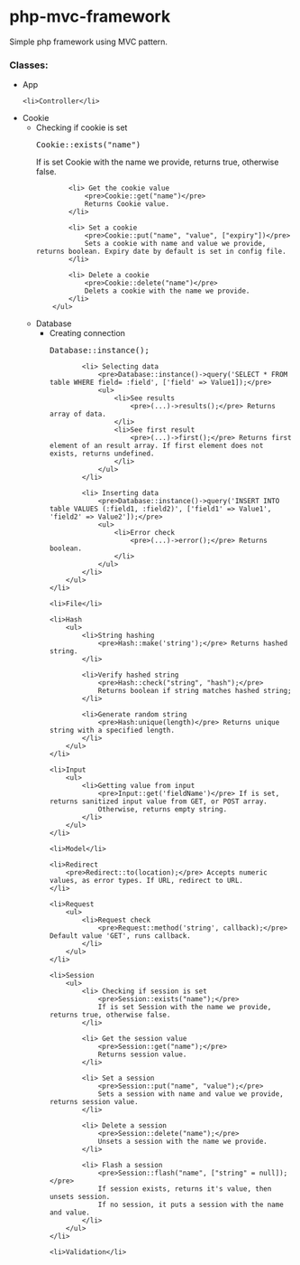 # php-mvc-framework

Simple php framework using MVC pattern.


<h3>Classes:</h3>
<ul>
    <li>App</li>

    <li>Controller</li>

   <li>Cookie
        <ul>
            <li> Checking if cookie is set
                <pre>Cookie::exists("name")</pre>
                If is set Cookie with the name we provide, returns true, otherwise false.
            </li>

            <li> Get the cookie value
                <pre>Cookie::get("name")</pre>
                Returns Cookie value.
            </li>
    
            <li> Set a cookie
                <pre>Cookie::put("name", "value", ["expiry"])</pre>
                Sets a cookie with name and value we provide, returns boolean. Expiry date by default is set in config file.
            </li>
    
            <li> Delete a cookie
                <pre>Cookie::delete("name")</pre>
                Delets a cookie with the name we provide.
            </li>
        </ul>
   </li>

   <li>Database
        <ul>
            <li> Creating connection
                <pre>Database::instance();</pre>
            </li>

            <li> Selecting data
                <pre>Database::instance()->query('SELECT * FROM table WHERE field= :field', ['field' => Value1]);</pre>
                <ul>
                    <li>See results
                        <pre>(...)->results();</pre> Returns array of data.
                    </li>
                    <li>See first result
                        <pre>(...)->first();</pre> Returns first element of an result array. If first element does not exists, returns undefined.
                    </li>
                </ul>	
            </li>

            <li> Inserting data
                <pre>Database::instance()->query('INSERT INTO table VALUES (:field1, :field2)', ['field1' => Value1', 'field2' => Value2']);</pre>	
                <ul>
                    <li>Error check
                        <pre>(...)->error();</pre> Returns boolean.
                    </li>
                </ul>
            </li>
        </ul>
    </li>

    <li>File</li>

    <li>Hash
        <ul>
            <li>String hashing
                <pre>Hash::make('string');</pre> Returns hashed string.
            </li>

            <li>Verify hashed string
                <pre>Hash::check("string", "hash");</pre>
                Returns boolean if string matches hashed string;
            </li>

            <li>Generate random string
                <pre>Hash:unique(length)</pre> Returns unique string with a specified length.
            </li>
        </ul>
    </li>

    <li>Input
        <ul>
            <li>Getting value from input
                <pre>Input::get('fieldName')</pre> If is set, returns sanitized input value from GET, or POST array.
                Otherwise, returns empty string.
            </li>
        </ul>
    </li>

    <li>Model</li>

    <li>Redirect
        <pre>Redirect::to(location);</pre> Accepts numeric values, as error types. If URL, redirect to URL.
    </li>

    <li>Request
        <ul>
            <li>Request check
                <pre>Request::method('string', callback);</pre> Default value 'GET', runs callback.
            </li>
        </ul>
    </li>

    <li>Session
        <ul>
            <li> Checking if session is set
                <pre>Session::exists("name");</pre>
                If is set Session with the name we provide, returns true, otherwise false.
            </li>

            <li> Get the session value
                <pre>Session::get("name");</pre>
                Returns session value.
            </li>

            <li> Set a session
                <pre>Session::put("name", "value");</pre>
                Sets a session with name and value we provide, returns session value.
            </li>

            <li> Delete a session
                <pre>Session::delete("name");</pre>
                Unsets a session with the name we provide.
            </li>

            <li> Flash a session
                <pre>Session::flash("name", ["string" = null]);</pre>
                If session exists, returns it's value, then unsets session.
                If no session, it puts a session with the name and value.
            </li>
        </ul>
    </li>

    <li>Validation</li>

</ul>